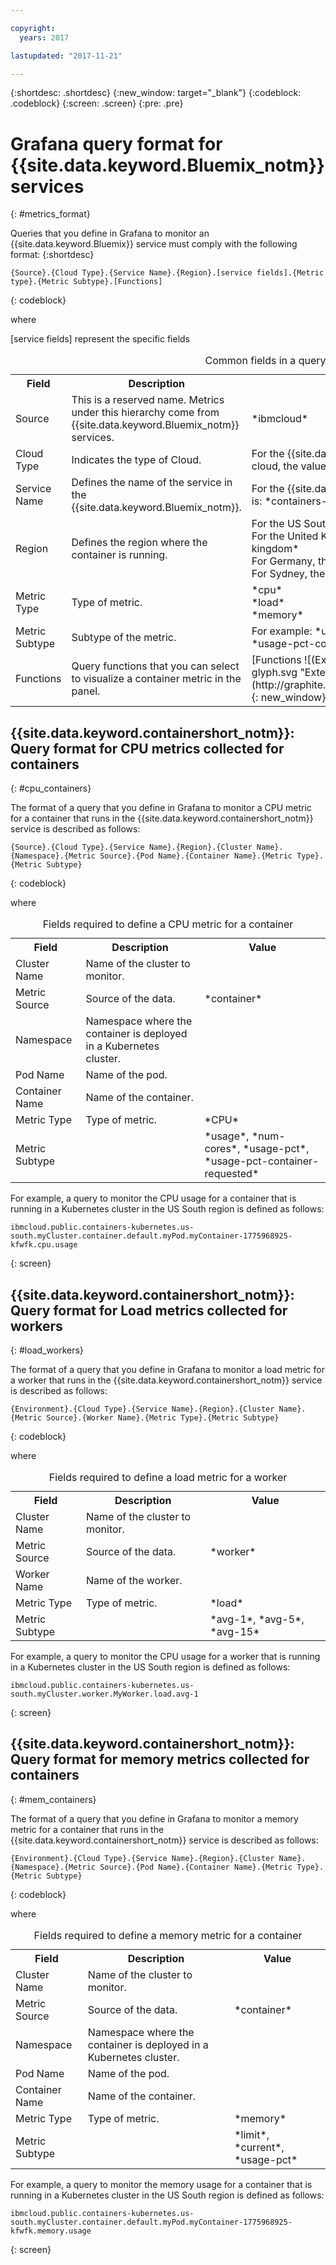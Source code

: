 ```yaml
---

copyright:
  years: 2017

lastupdated: "2017-11-21"

---
```



{:shortdesc: .shortdesc}
{:new_window: target="_blank"}
{:codeblock: .codeblock}
{:screen: .screen}
{:pre: .pre}


# Grafana query format for {{site.data.keyword.Bluemix_notm}} services
{: #metrics_format}

Queries that you define in Grafana to monitor an {{site.data.keyword.Bluemix}} service must comply with the following format: 
{:shortdesc}

```
{Source}.{Cloud Type}.{Service Name}.{Region}.[service fields].{Metric type}.{Metric Subtype}.[Functions]
```
{: codeblock}

where

[service fields] represent the specific fields 

<table>
  <caption>Common fields in a query</caption>
  <tr>
    <th>Field</th>
	<th>Description</th>
	<th>Value</th>
  </tr>
  <tr>
    <td>Source</td>
	<td>This is a reserved name. Metrics under this hierarchy come from {{site.data.keyword.Bluemix_notm}} services.</td>
	<td>*ibmcloud*</td>
  </tr>
  <tr>
    <td>Cloud Type</td>
	<td>Indicates the type of Cloud. </td>
	<td>For the {{site.data.keyword.Bluemix_notm}} public cloud, the value is: *public*</td>
  </tr>
  <tr>
    <td>Service Name</td>
	<td>Defines the name of the service in the {{site.data.keyword.Bluemix_notm}}.</td>
	<td>For the {{site.data.keyword.containershort}}, the value is: *containers-kubernetes*</td>
  </tr>
  <tr>
    <td>Region</td>
	<td>Defines the region where the container is running.</td>
	<td>For the US South region, the value is: *us-south* <br>For the United Kingdom region, the value is: *united-kingdom*  <br>For Germany, the value is: *frankfurt* <br>For Sydney, the value is: *sydney* </td>
  </tr>
  <tr>
    <td>Metric Type</td>
	<td>Type of metric.</td>
	<td>*cpu* <br>*load* <br>*memory*</td>
  </tr>
  <tr>
    <td>Metric Subtype</td>
	<td>Subtype of the metric.</td>
	<td>For example: *usage*, *num-cores*, *usage-pct*, *usage-pct-container-requested*</td>
  </tr>
  <tr>
    <td>Functions</td>
    <td>Query functions that you can select to visualize a container metric in the panel. </td>
    <td>[Functions ![(External link icon)](../../../icons/launch-glyph.svg "External link icon")](http://graphite.readthedocs.io/en/latest/functions.html){: new_window}</td>
   </tr>
</table>


## {{site.data.keyword.containershort_notm}}: Query format for CPU metrics collected for containers
{: #cpu_containers}

The format of a query that you define in Grafana to monitor a CPU metric for a container that runs in the {{site.data.keyword.containershort_notm}} service is described as follows: 

```
{Source}.{Cloud Type}.{Service Name}.{Region}.{Cluster Name}.{Namespace}.{Metric Source}.{Pod Name}.{Container Name}.{Metric Type}.{Metric Subtype}
```
{: codeblock}  

where

<table>
  <caption>Fields required to define a CPU metric for a container </caption>
  <tr>
    <th>Field</th>
	<th>Description</th>
	<th>Value</th>
  </tr>
  <tr>
    <td>Cluster Name</td>
	<td>Name of the cluster to monitor.</td>
	<td></td>
  </tr>
  <tr>
    <td>Metric Source</td>
	<td>Source of the data.</td>
	<td>*container* </td>
  </tr>
  <tr>
    <td>Namespace</td>
	<td>Namespace where the container is deployed in a Kubernetes cluster.</td>
	<td></td>
  </tr>
   <tr>
    <td>Pod Name</td>
	<td>Name of the pod.</td>
	<td></td>
  </tr>
  <tr>
    <td>Container Name</td>
	<td>Name of the container.</td>
	<td></td>
  </tr>
  <tr>
    <td>Metric Type</td>
	<td>Type of metric.</td>
	<td>*CPU*</td>
  </tr>
  <tr>
    <td>Metric Subtype</td>
	<td></td>
	<td>*usage*, *num-cores*, *usage-pct*, *usage-pct-container-requested*</td>
  </tr>
</table>

For example, a query to monitor the CPU usage for a container that is running in a Kubernetes cluster in the US South region is defined as follows:

```
ibmcloud.public.containers-kubernetes.us-south.myCluster.container.default.myPod.myContainer-1775968925-kfwfk.cpu.usage
```
{: screen}



## {{site.data.keyword.containershort_notm}}: Query format for Load metrics collected for workers
{: #load_workers}

The format of a query that you define in Grafana to monitor a load metric for a worker that runs in the {{site.data.keyword.containershort_notm}} service is described as follows: 

```
{Environment}.{Cloud Type}.{Service Name}.{Region}.{Cluster Name}.{Metric Source}.{Worker Name}.{Metric Type}.{Metric Subtype}
```
{: codeblock}  

where

<table>
  <caption>Fields required to define a load metric for a worker </caption>
  <tr>
    <th>Field</th>
	<th>Description</th>
	<th>Value</th>
  </tr>
  <tr>
    <td>Cluster Name</td>
	<td>Name of the cluster to monitor.</td>
	<td></td>
  </tr>
  <tr>
    <td>Metric Source</td>
	<td>Source of the data.</td>
	<td>*worker* </td>
  </tr>
   <tr>
    <td>Worker Name</td>
	<td>Name of the worker.</td>
	<td></td>
  </tr>
  <tr>
    <td>Metric Type</td>
	<td>Type of metric.</td>
	<td>*load*</td>
  </tr>
  <tr>
    <td>Metric Subtype</td>
	<td></td>
	<td>*avg-1*, *avg-5*, *avg-15*</td>
  </tr>
</table>

For example, a query to monitor the CPU usage for a worker that is running in a Kubernetes cluster in the US South region is defined as follows:

```
ibmcloud.public.containers-kubernetes.us-south.myCluster.worker.MyWorker.load.avg-1
```
{: screen}


## {{site.data.keyword.containershort_notm}}: Query format for memory metrics collected for containers
{: #mem_containers}

The format of a query that you define in Grafana to monitor a memory metric for a container that runs in the {{site.data.keyword.containershort_notm}} service is described as follows: 

```
{Environment}.{Cloud Type}.{Service Name}.{Region}.{Cluster Name}.{Namespace}.{Metric Source}.{Pod Name}.{Container Name}.{Metric Type}.{Metric Subtype}
```
{: codeblock}  

where

<table>
  <caption>Fields required to define a memory metric for a container</caption>
  <tr>
    <th>Field</th>
	<th>Description</th>
	<th>Value</th>
  </tr>
  <tr>
    <td>Cluster Name</td>
	<td>Name of the cluster to monitor.</td>
	<td></td>
  </tr>
  <tr>
    <td>Metric Source</td>
	<td>Source of the data.</td>
	<td>*container* </td>
  </tr>
  <tr>
    <td>Namespace</td>
	<td>Namespace where the container is deployed in a Kubernetes cluster.</td>
	<td></td>
  </tr>
   <tr>
    <td>Pod Name</td>
	<td>Name of the pod.</td>
	<td></td>
  </tr>
  <tr>
    <td>Container Name</td>
	<td>Name of the container.</td>
	<td></td>
  </tr>
  <tr>
    <td>Metric Type</td>
	<td>Type of metric.</td>
	<td>*memory*</td>
  </tr>
  <tr>
    <td>Metric Subtype</td>
	<td></td>
	<td>*limit*, *current*, *usage-pct*</td>
  </tr>
</table>

For example, a query to monitor the memory usage for a container that is running in a Kubernetes cluster in the US South region is defined as follows:

```
ibmcloud.public.containers-kubernetes.us-south.myCluster.container.default.myPod.myContainer-1775968925-kfwfk.memory.usage
```
{: screen}